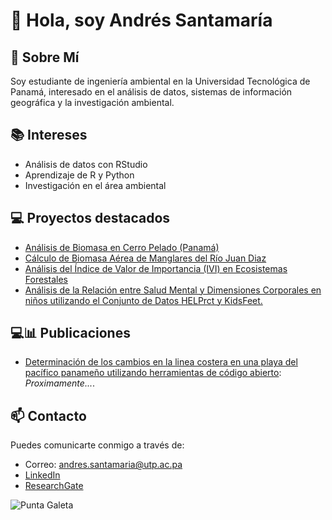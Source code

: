 # 👋 Hola, soy Andrés Santamaría

## 🌱 Sobre Mí
Soy estudiante de ingeniería ambiental en la Universidad Tecnológica de Panamá, interesado en el análisis de datos, sistemas de información geográfica y la investigación ambiental.

## 📚 Intereses
- Análisis de datos con RStudio
- Aprendizaje de R y Python
- Investigación en el área ambiental

## 💻 Proyectos destacados
- [Análisis de Biomasa en Cerro Pelado (Panamá)](https://github.com/AndresRogelio/biomasapelado)
- [Cálculo de Biomasa Aérea de Manglares del Río Juan Diaz](https://github.com/AndresRogelio/AGB_manglar)
- [Análisis del Índice de Valor de Importancia (IVI) en Ecosistemas Forestales](https://github.com/AndresRogelio/IVI)
- [Análisis de la Relación entre Salud Mental y Dimensiones Corporales en niños utilizando el Conjunto de Datos HELPrct y KidsFeet.](https://github.com/AndresRogelio/ttest)

## 💻📊 Publicaciones
- [Determinación de los cambios en la linea costera en una playa del pacífico panameño utilizando herramientas de código abierto](congreso.utp.ac.pa): *Proximamente...*.

## 📫 Contacto
Puedes comunicarte conmigo a través de:
- Correo: andres.santamaria@utp.ac.pa
- [LinkedIn](https://www.linkedin.com/in/andrés-santamaría-8273aa27a/)
- [ResearchGate](https://www.researchgate.net/profile/Andres-Santamaria-2)

![Punta Galeta](https://media.telemetro.com/p/ecd2cd2324d3bb565414bf7e670ddfe6/adjuntos/311/imagenes/001/441/0001441925/1200x675/smart/el-abogado-harley-mitchell-moran-advirtio-los-riesgos-aprobarse-un-permiso-la-realizacion-bunkering-la-bahia-las-minas.jpg)
